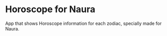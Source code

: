 # Horoscope for Naura

App that shows Horoscope information for each zodiac, specially made for Naura. 
